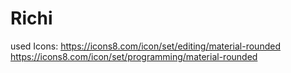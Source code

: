 # Richi

used Icons: 
https://icons8.com/icon/set/editing/material-rounded
https://icons8.com/icon/set/programming/material-rounded

